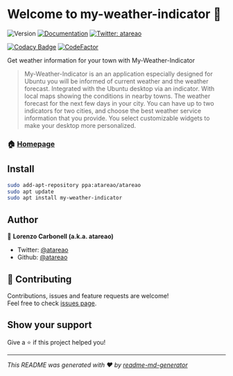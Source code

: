 # Welcome to my-weather-indicator 👋

![Version](https://img.shields.io/badge/version-0.9.1-blue.svg?cacheSeconds=2592000)
[![Documentation](https://img.shields.io/badge/documentation-yes-brightgreen.svg)](https://www.atareao.es/aplicacion/my-weather-indicator-para-ubuntu/)
[![Twitter: atareao](https://img.shields.io/twitter/follow/atareao.svg?style=social)](https://twitter.com/atareao)

[![Codacy Badge](https://api.codacy.com/project/badge/Grade/dfce16912d75471e87fe4de8d3012651)](https://www.codacy.com/manual/atareao/my-weather-indicator?utm_source=github.com&amp;utm_medium=referral&amp;utm_content=atareao/my-weather-indicator&amp;utm_campaign=Badge_Grade)
[![CodeFactor](https://www.codefactor.io/repository/github/atareao/my-weather-indicator/badge)](https://www.codefactor.io/repository/github/atareao/my-weather-indicator)

Get weather information for your town with My-Weather-Indicator

> My-Weather-Indicator is an an application especially designed for Ubuntu you will be informed of current weather and the weather forecast. Integrated with the Ubuntu desktop via an indicator. With local maps showing the conditions in nearby towns. The weather forecast for the next few days in your city. You can have up to two indicators for two cities, and choose the best weather service information that you provide. You select customizable widgets to make your desktop more personalized.


### 🏠 [Homepage](https://www.atareao.es/aplicacion/my-weather-indicator-para-ubuntu/)

## Install

```sh
sudo add-apt-repository ppa:atareao/atareao 
sudo apt update
sudo apt install my-weather-indicator
```

## Author

👤 **Lorenzo Carbonell (a.k.a. atareao)**

* Twitter: [@atareao](https://twitter.com/atareao)
* Github: [@atareao](https://github.com/atareao)

## 🤝 Contributing

Contributions, issues and feature requests are welcome!<br />Feel free to check [issues page](https://github.com/atareao/my-weather-indicator/issues/).

## Show your support

Give a ⭐️ if this project helped you!

***
_This README was generated with ❤️ by [readme-md-generator](https://github.com/kefranabg/readme-md-generator)_
